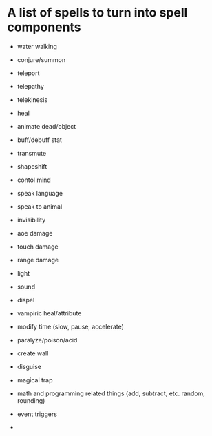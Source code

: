 # A list of spells to turn into spell components

* water walking

* conjure\/summon

* teleport

* telepathy
* telekinesis
* heal
* animate dead\/object
* buff\/debuff stat
* transmute
* shapeshift
* contol mind
* speak language
* speak to animal
* invisibility
* aoe damage

* touch damage

* range damage
* light
* sound
* dispel
* vampiric heal\/attribute
* modify time \(slow, pause, accelerate\)
* paralyze\/poison\/acid
* create wall
* disguise
* magical trap

* math and programming related things \(add, subtract, etc. random, rounding\)
* event triggers
* 

